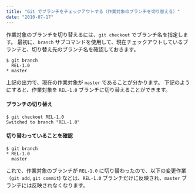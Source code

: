 ```yaml
---
title: "Git でブランチをチェックアウトする（作業対象のブランチを切り替える）"
date: "2010-07-17"
---
```


作業対象のブランチを切り替えるには、`git checkout` でブランチ名を指定します。
最初に、`branch` サブコマンドを使用して、現在チェックアウトしているブランチと、切り替え先のブランチ名を確認しておきます。

```
$ git branch
  REL-1.0
* master
```

上記の出力で、現在の作業対象が `master` であることが分かります。
下記のようにすると、作業対象を `REL-1.0` ブランチに切り替えることができます。

#### ブランチの切り替え

```
$ git checkout REL-1.0
Switched to branch "REL-1.0"
```

#### 切り替わっていることを確認

```
$ git branch
* REL-1.0
  master
```

これで、作業対象のブランチが `REL-1.0` に切り替わったので、以下の変更作業（`git add`, `git commit`) などは、`REL-1.0` ブランチだけに反映され、`master` ブランチには反映されなくなります。

